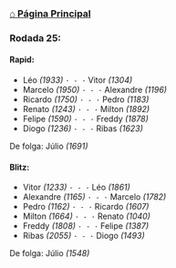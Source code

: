 ### [⌂ Página Principal](https://grupo-de-xadrez.github.io/)

### Rodada 25:

#### Rapid:

* Léo *(1933)* `· - ·` Vitor *(1304)*  
* Marcelo *(1950)* `· - ·` Alexandre *(1196)*  
* Ricardo *(1750)* `· - ·` Pedro *(1183)*  
* Renato *(1243)* `· - ·` Milton *(1892)*  
* Felipe *(1590)* `· - ·` Freddy *(1878)*  
* Diogo *(1236)* `· - ·` Ribas *(1623)*  

De folga: Júlio *(1691)*

#### Blitz:

* Vitor *(1233)* `· - ·` Léo *(1861)*  
* Alexandre *(1165)* `· - ·` Marcelo *(1782)*  
* Pedro *(1162)* `· - ·` Ricardo *(1607)*  
* Milton *(1664)* `· - ·` Renato *(1040)*  
* Freddy *(1808)* `· - ·` Felipe *(1387)*  
* Ribas *(2055)* `· - ·` Diogo *(1493)*  

De folga: Júlio *(1548)*

